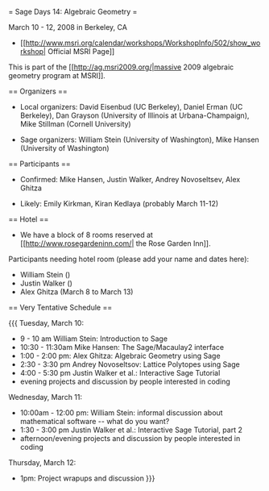 = Sage Days 14: Algebraic Geometry =

March 10 - 12, 2008 in Berkeley, CA

 * [[http://www.msri.org/calendar/workshops/WorkshopInfo/502/show_workshop| Official MSRI Page]]

This is part of the [[http://ag.msri2009.org/|massive 2009 algebraic geometry program at MSRI]].

== Organizers ==

 * Local organizers: David Eisenbud (UC Berkeley), Daniel Erman (UC Berkeley), Dan Grayson (University of Illinois at Urbana-Champaign), Mike Stillman (Cornell University)

 * Sage organizers: William Stein (University of Washington), Mike Hansen (University of Washington)

== Participants ==

 * Confirmed: Mike Hansen, Justin Walker, Andrey Novoseltsev, Alex Ghitza

 * Likely: Emily Kirkman, Kiran Kedlaya (probably March 11-12)

== Hotel ==

 * We have a block of 8 rooms reserved at [[http://www.rosegardeninn.com/| the Rose Garden Inn]].

Participants needing hotel room (please add your name and dates here):

 * William Stein ()
 * Justin Walker ()
 * Alex Ghitza (March 8 to March 13)

== Very Tentative Schedule ==

{{{
Tuesday, March 10:
  * 9 - 10 am William Stein: Introduction to Sage
  * 10:30 - 11:30am Mike Hansen: The Sage/Macaulay2 interface
  * 1:00 - 2:00 pm: Alex Ghitza: Algebraic Geometry using Sage
  * 2:30 - 3:30 pm Andrey Novoseltsov: Lattice Polytopes using Sage
  * 4:00 - 5:30 pm Justin Walker et al.: Interactive Sage Tutorial
  * evening projects and discussion by people interested in coding

Wednesday, March 11:
  * 10:00am - 12:00 pm: William Stein: informal discussion about mathematical software -- what do you want?
  * 1:30 - 3:00 pm Justin Walker et al.: Interactive Sage Tutorial, part 2
  * afternoon/evening projects and discussion by people interested in coding

Thursday, March 12:
  * 1pm: Project wrapups and discussion
}}}
